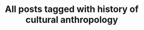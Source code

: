 ---
layout: tag
title: "All posts tagged with history of cultural anthropology"
permalink: /weblog/tags/history-of-cultural-anthropology/
taxonomy: history of cultural anthropology
---